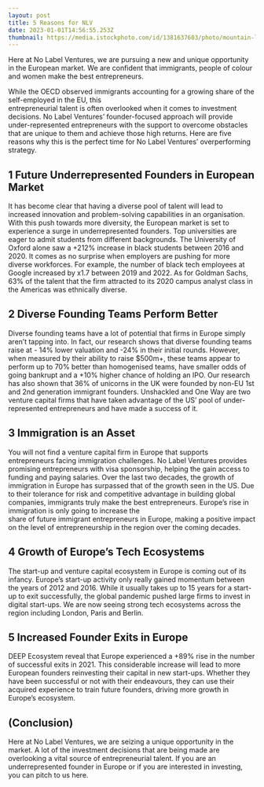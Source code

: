 ```yaml
---
layout: post
title: 5 Reasons for NLV
date: 2023-01-01T14:56:55.253Z
thumbnail: https://media.istockphoto.com/id/1381637603/photo/mountain-landscape.jpg?s=1024x1024&w=is&k=20&c=C9JwCd6nvW_0hmfolDgi5uq2yAqeNWwyqLgZdODGsEQ=
---
```

Here at No Label Ventures, we are pursuing a new and unique opportunity in the European market. We are confident that immigrants, people of colour and women make the best entrepreneurs.

<!-- more -->

While the OECD observed immigrants accounting for a growing share of the self-employed in the EU, this\
entrepreneurial talent is often overlooked when it comes to investment decisions. No Label Ventures’ founder-focused approach will provide under-represented entrepreneurs with the support to overcome obstacles that are unique to them and achieve those high returns. Here are five reasons why this is the perfect time for No Label Ventures’ overperforming strategy.

## **1 Future Underrepresented Founders in European Market**

It has become clear that having a diverse pool of talent will lead to increased innovation and problem-solving capabilities in an organisation. With this push towards more diversity, the European market is set to experience a surge in underrepresented founders. Top universities are eager to admit students from different backgrounds. The University of Oxford alone saw a +212% increase in black students between 2016 and 2020. It comes as no surprise when employers are pushing for more diverse workforces. For example, the number of black tech employees at Google increased by x1.7 between 2019 and 2022. As for Goldman Sachs, 63% of the talent that the firm attracted to its 2020 campus analyst class in the Americas was ethnically diverse.

## **2 Diverse Founding Teams Perform Better**

Diverse founding teams have a lot of potential that firms in Europe simply aren’t tapping into. In fact, our research shows that diverse founding teams raise at - 14% lower valuation and -24% in their initial rounds. However, when measured by their ability to raise $500m+, these teams appear to perform up to 70% better than homogenised teams, have smaller odds of going bankrupt and a +10% higher chance of holding an IPO. Our research has also shown that 36% of unicorns in the UK were founded by non-EU 1st and 2nd generation immigrant founders. Unshackled and One Way are two venture capital firms that have taken advantage of the US’ pool of under-represented entrepreneurs and have made a success of it.

## **3 Immigration is an Asset**

You will not find a venture capital firm in Europe that supports entrepreneurs facing immigration challenges. No Label Ventures provides promising entrepreneurs with visa sponsorship, helping the gain access to funding and paying salaries. Over the last two decades, the growth of immigration in Europe has surpassed that of the growth seen in the US. Due to their tolerance for risk and competitive advantage in building global companies, immigrants truly make the best entrepreneurs. Europe’s rise in immigration is only going to increase the\
share of future immigrant entrepreneurs in Europe, making a positive impact on the level of entrepreneurship in the region over the coming decades.

## **4 Growth of Europe’s Tech Ecosystems**

The start-up and venture capital ecosystem in Europe is coming out of its infancy. Europe’s start-up activity only really gained momentum between the years of 2012 and 2016. While it usually takes up to 15 years for a start-up to exit successfully, the global pandemic pushed large firms to invest in digital start-ups. We are now seeing strong tech ecosystems across the region including London, Paris and Berlin.

## **5 Increased Founder Exits in Europe**

DEEP Ecosystem reveal that Europe experienced a +89% rise in the number of successful exits in 2021. This considerable increase will lead to more European founders reinvesting their capital in new start-ups. Whether they have been successful or not with their endeavours, they can use their acquired experience to train future founders, driving more growth in Europe’s ecosystem.

## **(Conclusion)**

Here at No Label Ventures, we are seizing a unique opportunity in the market. A lot of the investment decisions that are being made are overlooking a vital source of entrepreneurial talent. If you are an underrepresented founder in Europe or if you are interested in investing, you can pitch to us here.

[](https://tally.so/r/wbRMgw "https\://tally.so/r/wbRMgw")